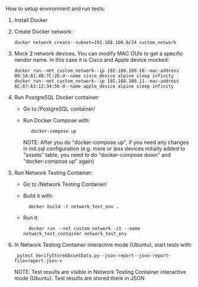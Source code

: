How to setup environment and run tests:

1. Install Docker

2. Create Docker network:

       docker network create--subnet=192.168.100.0/24 custom_network

3. Mock 2 network devices. You can modify MAC OUIs to get a specific vendor name. In this case it is Cisco and Apple device mocked:
 
       docker run--net custom_network--ip 192.168.100.10--mac-address 00:1A:A1:4B:7C:2D-d--name cisco_device alpine sleep infinity
       docker run--net custom_network--ip 192.168.100.11--mac-address AC:87:A3:12:34:56-d--name apple_device alpine sleep infinity

4. Run PostgreSQL Docker container:
   - Go to /PostgreSQL container/
   
   - Run Docker Compose with:

            docker-compose up

     NOTE: After you do "docker-compose up", if you need any changes in init.sql configuration (e.g. more or less devices initially added to "assets" table, you need to do "docker-compose down" and "docker-compose up" again)

5. Run Network Testing Container:
   - Go to /Network Testing Container/
   
   - Build it with:
   
           docker build -t network_test_env .

   - Run it:

           docker run --net custom_network -it --name network_test_container network_test_env

7. In Network Testing Container interactive mode (Ubuntu), start tests with:

        pytest VerifyStoredAssetData.py--json-report--json-report-file=report.json-v
    
   NOTE: Test results are visible in Network Testing Container interactive mode (Ubuntu). Test results are stored there in JSON

